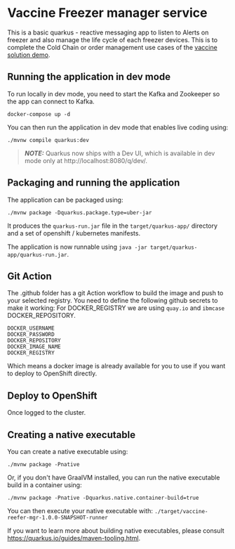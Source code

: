 # Vaccine Freezer manager service

This is a basic quarkus - reactive messaging app to listen to Alerts on freezer and also manage the life cycle of each freezer devices. This is to complete the Cold Chain or order management use cases of the [vaccine solution demo]().

## Running the application in dev mode

To run locally in dev mode, you need to start the Kafka and Zookeeper so the app can connect to Kafka.  

```shell
docker-compose up -d
```

You can then run the application in dev mode that enables live coding using:

```shell script
./mvnw compile quarkus:dev
```

> **_NOTE:_**  Quarkus now ships with a Dev UI, which is available in dev mode only at http://localhost:8080/q/dev/.

## Packaging and running the application

The application can be packaged using:

```shell script
./mvnw package -Dquarkus.package.type=uber-jar
```

It produces the `quarkus-run.jar` file in the `target/quarkus-app/` directory and a set of openshift / kubernetes manifests.

The application is now runnable using `java -jar target/quarkus-app/quarkus-run.jar`.

## Git Action

The .github folder has a git Action workflow to build the image and push to your selected registry. You need to define the following github secrets to make it working: For DOCKER_REGISTRY we are using `quay.io` and `ibmcase` DOCKER_REPOSITORY.

```shell
DOCKER_USERNAME 
DOCKER_PASSWORD
DOCKER_REPOSITORY 
DOCKER_IMAGE_NAME 
DOCKER_REGISTRY
```

Which means a docker image is already available for you to use if you want to deploy to OpenShift directly.

## Deploy to OpenShift

Once logged to the cluster.

## Creating a native executable

You can create a native executable using: 
```shell script
./mvnw package -Pnative
```

Or, if you don't have GraalVM installed, you can run the native executable build in a container using: 
```shell script
./mvnw package -Pnative -Dquarkus.native.container-build=true
```

You can then execute your native executable with: `./target/vaccine-reefer-mgr-1.0.0-SNAPSHOT-runner`

If you want to learn more about building native executables, please consult https://quarkus.io/guides/maven-tooling.html.
